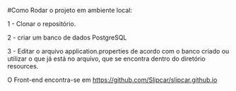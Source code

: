 #Como Rodar o projeto em ambiente local:

1 - Clonar o repositório.

2 - criar um banco de dados PostgreSQL 

3 - Editar o arquivo application.properties de acordo com o banco criado ou utilizar o que já está no arquivo, que se encontra dentro do diretório resources.

O Front-end encontra-se em https://github.com/Slipcar/slipcar.github.io
